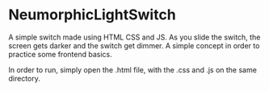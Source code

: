 # NeumorphicLightSwitch

A simple switch made using HTML CSS and JS.
As you slide the switch, the screen gets darker and the switch get dimmer.
A simple concept in order to practice some frontend basics.

In order to run, simply open the .html file, with the .css and .js  on the same directory.
